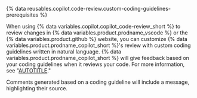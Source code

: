 {% data reusables.copilot.code-review.custom-coding-guidelines-prerequisites %}

When using {% data variables.copilot.copilot_code-review_short %} to review changes in {% data variables.product.prodname_vscode %} or the {% data variables.product.github %} website, you can customize {% data variables.product.prodname_copilot_short %}'s review with custom coding guidelines written in natural language. {% data variables.product.prodname_copilot_short %} will give feedback based on your coding guidelines when it reviews your code. For more information, see "[AUTOTITLE](/copilot/using-github-copilot/code-review/configuring-coding-guidelines)."

Comments generated based on a coding guideline will include a message, highlighting their source.
